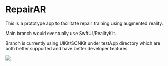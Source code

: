 # RepairAR

This is a prototype app to facilitate repair training using augmented reality. 

Main branch would eventually use SwftUI/RealityKit.

Branch is currently using UIKit/SCNKit under testApp directory which are both better supported and have better developer features.

![](repairPrototype.gif)
